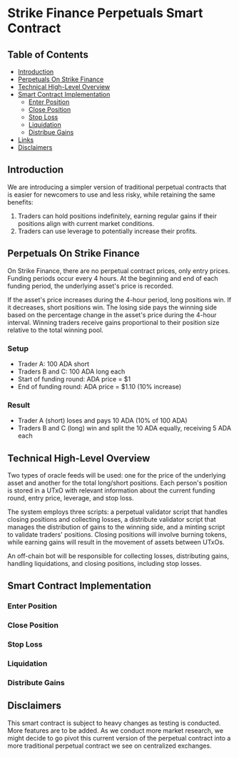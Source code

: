 # Strike Finance Perpetuals Smart Contract


## Table of Contents
- [Introduction](#introduction)
- [Perpetuals On Strike Finance](#perpetuals-on-strike-finance)
- [Technical High-Level Overview](#technical-high-level-overview)
- [Smart Contract Implementation](#smart-contract-implementation)
  - [Enter Position](#enter-position)
  - [Close Position](#close-position)
  - [Stop Loss](#stop-lose)
  - [Liquidation](#liquidation)
  - [Distribue Gains](#distribute-gains)
- [Links](#links)
- [Disclaimers](#disclaimers)

## Introduction
We are introducing a simpler version of traditional perpetual contracts that is easier for newcomers to use and less risky, while retaining the same benefits:

1) Traders can hold positions indefinitely, earning regular gains if their positions align with current market conditions.
3) Traders can use leverage to potentially increase their profits.

## Perpetuals On Strike Finance 
On Strike Finance, there are no perpetual contract prices, only entry prices. Funding periods occur every 4 hours. At the beginning and end of each funding period, the underlying asset's price is recorded.

If the asset's price increases during the 4-hour period, long positions win. If it decreases, short positions win.
The losing side pays the winning side based on the percentage change in the asset's price during the 4-hour interval. Winning traders receive gains proportional to their position size relative to the total winning pool.

### Setup
- Trader A: 100 ADA short
- Traders B and C: 100 ADA long each
- Start of funding round: ADA price = $1
- End of funding round: ADA price = $1.10 (10% increase)

### Result
- Trader A (short) loses and pays 10 ADA (10% of 100 ADA)
- Traders B and C (long) win and split the 10 ADA equally, receiving 5 ADA each

## Technical High-Level Overview
Two types of oracle feeds will be used: one for the price of the underlying asset and another for the total long/short positions. Each person's position is stored in a UTxO with relevant information about the current funding round, entry price, leverage, and stop loss.

The system employs three scripts: a perpetual validator script that handles closing positions and collecting losses, a distribute validator script that manages the distribution of gains to the winning side, and a minting script to validate traders' positions. Closing positions will involve burning tokens, while earning gains will result in the movement of assets between UTxOs.

An off-chain bot will be responsible for collecting losses, distributing gains, handling liquidations, and closing positions, including stop losses.

## Smart Contract Implementation
### Enter Position

### Close Position

### Stop Loss 

### Liquidation

### Distribute Gains

## Disclaimers
This smart contract is subject to heavy changes as testing is conducted. More features are to be added. As we conduct more market research, we might decide to go pivot this current version of the perpetual contract into a more traditional perpetual contract we see on centralized exchanges.
